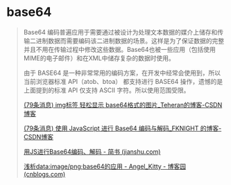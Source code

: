 # base64

> Base64 编码普遍应用于需要通过被设计为处理文本数据的媒介上储存和传输二进制数据而需要编码该二进制数据的场景。这样是为了保证数据的完整并且不用在传输过程中修改这些数据。Base64也被一些应用（包括使用MIME的电子邮件）和在XML中储存复杂的数据时使用。
>
> 由于 BASE64 是一种非常常用的编码方案，在开发中经常会使用到，所以当前浏览器标准 API（atob、btoa） 都支持进行 BASE64 操作，遗憾的是上面提到的标准 API 仅支持 ASCII 字符。所以使用范围受限。
>
> [(79条消息) img标签 轻松显示 base64格式的图片_Teheran的博客-CSDN博客](https://blog.csdn.net/Teheran/article/details/84569991)
>
> [(79条消息) 使用 JavaScript 进行 Base64 编码与解码_FKNIGHT 的博客-CSDN博客](https://blog.csdn.net/gulang03/article/details/88854858)
>
> [用JS进行Base64编码、解码 - 简书 (jianshu.com)](https://www.jianshu.com/p/14437764eff3)
>
> [浅析data:image/png;base64的应用 - Angel_Kitty - 博客园 (cnblogs.com)](https://www.cnblogs.com/ECJTUACM-873284962/p/9245474.html)
